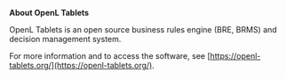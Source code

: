 **About OpenL Tablets**

OpenL Tablets is an open source business rules engine (BRE, BRMS) and decision management system. 

For more information and to access the software, see [https://openl-tablets.org/](https://openl-tablets.org/).

<!-- XXX DEV 01 XXX -->

<!-- XXX DEV 02 XXXV -->
